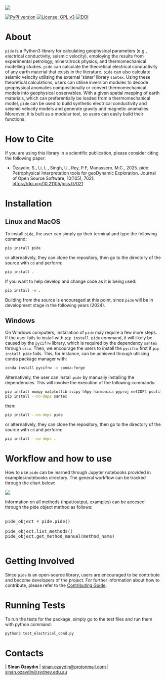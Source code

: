 <img src="./docs/figures/pide_logo.png">

[![PyPI version](https://img.shields.io/pypi/v/pide.svg)](https://pypi.org/project/pide/) [![License: GPL v3](https://img.shields.io/badge/license-GPLv3-blue.svg)](https://www.gnu.org/licenses/gpl-3.0) [![DOI](https://joss.theoj.org/papers/10.21105/joss.07021/status.svg)](https://doi.org/10.21105/joss.07021)
 

# About

`pide` is a Python3 library for calculating geophysical parameters (e.g., electrical conductivity, seismic velocity), employing the results from experimental petrology, mineral/rock physics, and thermomechanical modelling studies. `pide` can calculate the theoretical electrical conductivity of any earth material that exists in the literature. `pide` can also calculate seismic velocity utilising the external 'sister' library `santex`. Using these theoretical calculations, users can utilise inversion modules to decode geophysical anomalies compositionally or convert thermomechanical models into geophysical observables. With a given spatial mapping of earth materials, which can preferentially be loaded from a thermomechanical model, `pide`  can be used to build synthetic electrical conductivity and seismic velocity models and generate gravity and magnetic anomalies. Moreover, it is built as a modular tool, so users can easily build their functions.

# How to Cite

If you are using this library in a scientific publication, please consider citing the following paper:

- Özaydın, S., Li, L., Singh, U., Rey, P.F, Manassero, M.C., 2025. pide: Petrophysical Interpretation tools for geoDynamic Exploration. Journal of Open Source Software, 10(105), 7021. https://doi.org/10.21105/joss.07021 


# Installation

## Linux and MacOS

To install `pide`, the user can simply go their terminal and type the following command:

```bash
pip install pide
```
or alternatively, they can clone the repository, then go to the directory of the source with `cd` and perform:

```bash
pip install .
```

If you want to help develop and change code as it is being used:

```bash
pip install -e .
```
Building from the source is encouraged at this point, since `pide` will be in development stage in the following years (2024).

## Windows

On Windows computers, installation of `pide` may require a few more steps. If the user fails to install with `pip install pide` command, it will likely be caused by the `pycifrw` library, which is required by the dependency `santex` through `orix`. Then, we encourage the users to install the `pycifrw` first if `pip install pide` fails. This, for instance, can be achieved through utilising conda package manager with:

```bash
conda install pycifrw -c conda-forge
```

Alternatively, the user can install `pide` by manually installing the dependencies. This will involve the execution of the following commands:

```bash
pip install numpy matplotlib scipy h5py harmonica pyproj netCDF4 psutil
pip install --no-deps santex
```

then:

```bash
pip install --no-deps pide
```

or alternatively, they can clone the repository, then go to the directory of the source with `cd` and perform:

```bash
pip install --no-deps .
```

# Workflow and how to use

How to use `pide` can be learned through Jupyter notebooks provided in examples/notebooks directory. The general workflow can be tracked through the chart below:

<img src="./docs/paper/figures/pide_workflow.png">

Information on all methods (input/output, examples) can be accesed through the pide object method as follows:
<pre>

pide_object = pide.pide()

pide_object.list_methods()
pide_object.get_method_manual(method_name)

</pre>

# Getting Involved

Since `pide` is an open-source library, users are encouraged to be contribute and become developers of the project. For further information about how to contribute, please refer to the [Contributing Guide](https://github.com/sinanozaydin/pide/blob/post_joss/CONTRIBUTING.md).

# Running Tests

To run the tests for the package, simply go to the test files and run them with python command:

```bash
python3 test_electrical_cond.py
```

# Contacts

| **Sinan Özaydın** | sinan.ozaydin@protonmail.com | sinan.ozaydin@sydney.edu.au
